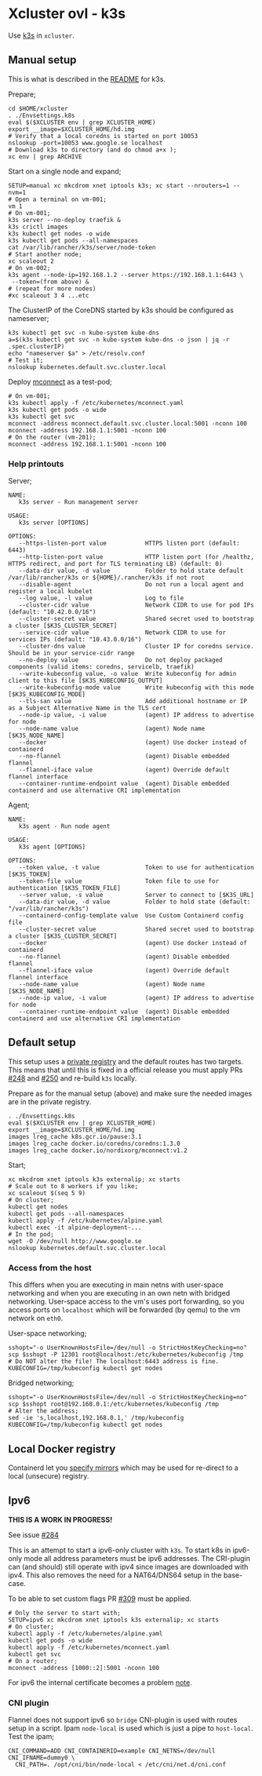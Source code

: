 # Xcluster ovl - k3s

Use [k3s](https://github.com/rancher/k3s) in `xcluster`.

## Manual setup

This is what is described in the
[README](https://github.com/rancher/k3s/blob/master/README.md) for
k3s.

Prepare;
```
cd $HOME/xcluster
. ./Envsettings.k8s
eval $($XCLUSTER env | grep XCLUSTER_HOME)
export __image=$XCLUSTER_HOME/hd.img
# Verify that a local coredns is started on port 10053
nslookup -port=10053 www.google.se localhost
# Download k3s to directory (and do chmod a+x );
xc env | grep ARCHIVE
```

Start on a single node and expand;
```
SETUP=manual xc mkcdrom xnet iptools k3s; xc start --nrouters=1 --nvm=1
# Open a terminal on vm-001;
vm 1
# On vm-001;
k3s server --no-deploy traefik &
k3s crictl images
k3s kubectl get nodes -o wide
k3s kubectl get pods --all-namespaces
cat /var/lib/rancher/k3s/server/node-token
# Start another node;
xc scaleout 2
# On vm-002;
k3s agent --node-ip=192.168.1.2 --server https://192.168.1.1:6443 \
 --token=(from above) &
# (repeat for more nodes)
#xc scaleout 3 4 ...etc
```

The ClusterIP of the CoreDNS started by k3s should be configured as nameserver;
```
k3s kubectl get svc -n kube-system kube-dns
a=$(k3s kubectl get svc -n kube-system kube-dns -o json | jq -r .spec.clusterIP)
echo "nameserver $a" > /etc/resolv.conf
# Test it;
nslookup kubernetes.default.svc.cluster.local
```

Deploy [mconnect](https://github.com/Nordix/mconnect) as a test-pod;
```
# On vm-001;
k3s kubectl apply -f /etc/kubernetes/mconnect.yaml
k3s kubectl get pods -o wide
k3s kubectl get svc
mconnect -address mconnect.default.svc.cluster.local:5001 -nconn 100
mconnect -address 192.168.1.1:5001 -nconn 100
# On the router (vm-201);
mconnect -address 192.168.1.1:5001 -nconn 100
```

### Help printouts

Server;
```
NAME:
   k3s server - Run management server

USAGE:
   k3s server [OPTIONS]

OPTIONS:
   --https-listen-port value           HTTPS listen port (default: 6443)
   --http-listen-port value            HTTP listen port (for /healthz, HTTPS redirect, and port for TLS terminating LB) (default: 0)
   --data-dir value, -d value          Folder to hold state default /var/lib/rancher/k3s or ${HOME}/.rancher/k3s if not root
   --disable-agent                     Do not run a local agent and register a local kubelet
   --log value, -l value               Log to file
   --cluster-cidr value                Network CIDR to use for pod IPs (default: "10.42.0.0/16")
   --cluster-secret value              Shared secret used to bootstrap a cluster [$K3S_CLUSTER_SECRET]
   --service-cidr value                Network CIDR to use for services IPs (default: "10.43.0.0/16")
   --cluster-dns value                 Cluster IP for coredns service. Should be in your service-cidr range
   --no-deploy value                   Do not deploy packaged components (valid items: coredns, servicelb, traefik)
   --write-kubeconfig value, -o value  Write kubeconfig for admin client to this file [$K3S_KUBECONFIG_OUTPUT]
   --write-kubeconfig-mode value       Write kubeconfig with this mode [$K3S_KUBECONFIG_MODE]
   --tls-san value                     Add additional hostname or IP as a Subject Alternative Name in the TLS cert
   --node-ip value, -i value           (agent) IP address to advertise for node
   --node-name value                   (agent) Node name [$K3S_NODE_NAME]
   --docker                            (agent) Use docker instead of containerd
   --no-flannel                        (agent) Disable embedded flannel
   --flannel-iface value               (agent) Override default flannel interface
   --container-runtime-endpoint value  (agent) Disable embedded containerd and use alternative CRI implementation
```

Agent;
```
NAME:
   k3s agent - Run node agent

USAGE:
   k3s agent [OPTIONS]

OPTIONS:
   --token value, -t value             Token to use for authentication [$K3S_TOKEN]
   --token-file value                  Token file to use for authentication [$K3S_TOKEN_FILE]
   --server value, -s value            Server to connect to [$K3S_URL]
   --data-dir value, -d value          Folder to hold state (default: "/var/lib/rancher/k3s")
   --containerd-config-template value  Use Custom Containerd config file
   --cluster-secret value              Shared secret used to bootstrap a cluster [$K3S_CLUSTER_SECRET]
   --docker                            (agent) Use docker instead of containerd
   --no-flannel                        (agent) Disable embedded flannel
   --flannel-iface value               (agent) Override default flannel interface
   --node-name value                   (agent) Node name [$K3S_NODE_NAME]
   --node-ip value, -i value           (agent) IP address to advertise for node
   --container-runtime-endpoint value  (agent) Disable embedded containerd and use alternative CRI implementation
```



## Default setup

This setup uses a [private registry](../private-reg) and the default
routes has two targets. This means that until this is fixed in a
official release you must apply PRs
[#248](https://github.com/rancher/k3s/pull/248) and
[#250](https://github.com/rancher/k3s/pull/250) and re-build `k3s`
locally.

Prepare as for the manual setup (above) and make sure the needed
images are in the private registry.

```
. ./Envsettings.k8s
eval $($XCLUSTER env | grep XCLUSTER_HOME)
export __image=$XCLUSTER_HOME/hd.img
images lreg_cache k8s.gcr.io/pause:3.1
images lreg_cache docker.io/coredns/coredns:1.3.0
images lreg_cache docker.io/nordixorg/mconnect:v1.2
```

Start;
```
xc mkcdrom xnet iptools k3s externalip; xc starts
# Scale out to 8 workers if you like;
xc scaleout $(seq 5 9)
# On cluster;
kubectl get nodes
kubectl get pods --all-namespaces
kubectl apply -f /etc/kubernetes/alpine.yaml
kubectl exec -it alpine-deployment-...
# In the pod;
wget -O /dev/null http://www.google.se
nslookup kubernetes.default.svc.cluster.local
```

### Access from the host

This differs when you are executing in main netns with user-space
networking and when you are executing in an own netn with bridged
networking. User-space access to the vm's uses port forwarding, so you
access ports on `localhost` which will be forwarded (by qemu) to the
vm network on `eth0`.

User-space networking;
```
sshopt="-o UserKnownHostsFile=/dev/null -o StrictHostKeyChecking=no"
scp $sshopt -P 12301 root@localhost:/etc/kubernetes/kubeconfig /tmp
# Do NOT alter the file! The localhost:6443 address is fine.
KUBECONFIG=/tmp/kubeconfig kubectl get nodes
```

Bridged networking;
```
sshopt="-o UserKnownHostsFile=/dev/null -o StrictHostKeyChecking=no"
scp $sshopt root@192.168.0.1:/etc/kubernetes/kubeconfig /tmp
# Alter the address;
sed -ie 's,localhost,192.168.0.1,' /tmp/kubeconfig
KUBECONFIG=/tmp/kubeconfig kubectl get nodes
```


## Local Docker registry

Containerd let you [specify
mirrors](https://github.com/containerd/cri/blob/master/docs/registry.md#configure-registry-endpoint)
which may be used for re-direct to a local (unsecure) registry.


## Ipv6

**THIS IS A WORK IN PROGRESS!**

See issue [#284](https://github.com/rancher/k3s/issues/284)

This is an attempt to start a ipv6-only cluster with `k3s`. To start
k8s in ipv6-only mode all address parameters must be ipv6
addresses. The CRI-plugin can (and should) still operate with ipv4
since images are downloaded with ipv4. This also removes the need for
a NAT64/DNS64 setup in the base-case.

To be able to set custom flags PR
[#309](https://github.com/rancher/k3s/pull/309) must be applied.

```
# Only the server to start with;
SETUP=ipv6 xc mkcdrom xnet iptools k3s externalip; xc starts
# On cluster;
kubectl apply -f /etc/kubernetes/alpine.yaml
kubectl get pods -o wide
kubectl apply -f /etc/kubernetes/mconnect.yaml
kubectl get svc
# On a router;
mconnect -address [1000::2]:5001 -nconn 100
```

For ipv6 the internal certificate becomes a problem 
[note](https://github.com/rancher/k3s/issues/27#issuecomment-462525403).


### CNI plugin

Flannel does not support ipv6 so `bridge` CNI-plugin is used with
routes setup in a script. Ipam `node-local` is used which is just a
pipe to `host-local`. Test the ipam;

```
CNI_COMMAND=ADD CNI_CONTAINERID=example CNI_NETNS=/dev/null CNI_IFNAME=dummy0 \
  CNI_PATH=. /opt/cni/bin/node-local < /etc/cni/net.d/cni.conf
```
